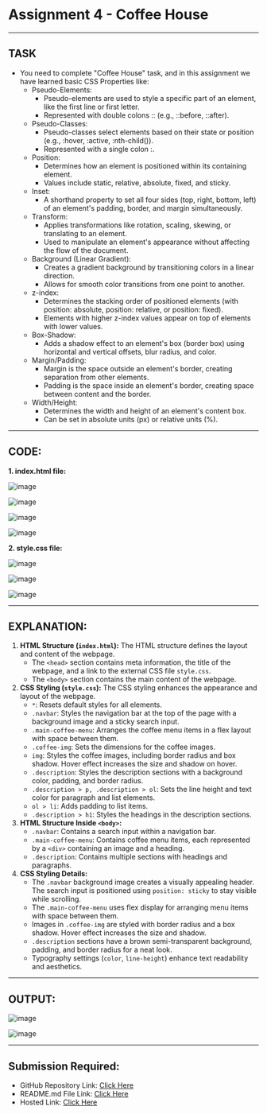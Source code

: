 # Assignment 4 - Coffee House 
---
## TASK 
- You need to complete "Coffee House" task, and in this assignment we have learned basic CSS Properties like:
  - Pseudo-Elements:
    - Pseudo-elements are used to style a specific part of an element, like the first line or first letter.
    - Represented with double colons :: (e.g., ::before, ::after).
  - Pseudo-Classes:
    - Pseudo-classes select elements based on their state or position (e.g., :hover, :active, :nth-child()).
    - Represented with a single colon :.
  - Position:
    - Determines how an element is positioned within its containing element.
    - Values include static, relative, absolute, fixed, and sticky.
  - Inset:
    - A shorthand property to set all four sides (top, right, bottom, left) of an element's padding, border, and margin simultaneously.
  - Transform:
    - Applies transformations like rotation, scaling, skewing, or translating to an element.
    - Used to manipulate an element's appearance without affecting the flow of the document.
  - Background (Linear Gradient):
    - Creates a gradient background by transitioning colors in a linear direction.
    - Allows for smooth color transitions from one point to another.
  - z-index:
    - Determines the stacking order of positioned elements (with position: absolute, position: relative, or position: fixed).
    - Elements with higher z-index values appear on top of elements with lower values.
  - Box-Shadow:
    - Adds a shadow effect to an element's box (border box) using horizontal and vertical offsets, blur radius, and color.
  - Margin/Padding:
    - Margin is the space outside an element's border, creating separation from other elements.
    - Padding is the space inside an element's border, creating space between content and the border.
  - Width/Height:
    - Determines the width and height of an element's content box.
    - Can be set in absolute units (px) or relative units (%).
---
## CODE:

**1. index.html file:**

![image](https://github.com/Abhishek-Sharma-007/Geekster_Assignments/assets/84591804/f3b70abd-f594-457b-9697-6e8ba3adee9e)     

![image](https://github.com/Abhishek-Sharma-007/Geekster_Assignments/assets/84591804/7d1758c8-fe66-4b33-939f-1a6d81a2dc59)

![image](https://github.com/Abhishek-Sharma-007/Geekster_Assignments/assets/84591804/9e3de444-9b42-453b-98d8-c10786b7d0de)

![image](https://github.com/Abhishek-Sharma-007/Geekster_Assignments/assets/84591804/5d822520-d3a1-410b-9972-f413ea5b27e5)

**2. style.css file:**

![image](https://github.com/Abhishek-Sharma-007/Geekster_Assignments/assets/84591804/3adfb753-54ce-47b3-9d7d-31f78297f5a9)

![image](https://github.com/Abhishek-Sharma-007/Geekster_Assignments/assets/84591804/50675e11-7688-4181-a751-3b43f5aa4eda)

![image](https://github.com/Abhishek-Sharma-007/Geekster_Assignments/assets/84591804/37a18e5e-2006-4406-8647-ce0f744a6b48)

---
## EXPLANATION:
1. **HTML Structure (`index.html`):** The HTML structure defines the layout and content of the webpage.
   - The `<head>` section contains meta information, the title of the webpage, and a link to the external CSS file `style.css`.
   - The `<body>` section contains the main content of the webpage.
2. **CSS Styling (`style.css`):** The CSS styling enhances the appearance and layout of the webpage.
   - `*`: Resets default styles for all elements.
   - `.navbar`: Styles the navigation bar at the top of the page with a background image and a sticky search input.
   - `.main-coffee-menu`: Arranges the coffee menu items in a flex layout with space between them.
   - `.coffee-img`: Sets the dimensions for the coffee images.
   - `img`: Styles the coffee images, including border radius and box shadow. Hover effect increases the size and shadow on hover.
   - `.description`: Styles the description sections with a background color, padding, and border radius.
   - `.description > p, .description > ol`: Sets the line height and text color for paragraph and list elements.
   - `ol > li`: Adds padding to list items.
   - `.description > h1`: Styles the headings in the description sections.
3. **HTML Structure Inside `<body>`:**
   - `.navbar`: Contains a search input within a navigation bar.
   - `.main-coffee-menu`: Contains coffee menu items, each represented by a `<div>` containing an image and a heading.
   - `.description`: Contains multiple sections with headings and paragraphs.
4. **CSS Styling Details:**
   - The `.navbar` background image creates a visually appealing header. The search input is positioned using `position: sticky` to stay visible while scrolling.
   - The `.main-coffee-menu` uses flex display for arranging menu items with space between them.
   - Images in `.coffee-img` are styled with border radius and a box shadow. Hover effect increases the size and shadow.
   - `.description` sections have a brown semi-transparent background, padding, and border radius for a neat look.
   - Typography settings (`color`, `line-height`) enhance text readability and aesthetics.

---
## OUTPUT:

![image](https://github.com/Abhishek-Sharma-007/Geekster_Assignments/assets/84591804/340e44a1-ec10-4d92-a225-947201821c08)

![image](https://github.com/Abhishek-Sharma-007/Geekster_Assignments/assets/84591804/0da8c338-5100-4ba5-9d49-785ed234acee)

---
## Submission Required:
- GitHub Repository Link: [Click Here](https://github.com/Abhishek-Sharma-007/Geekster_Assignments/tree/master/30_Assignment_4_-Coffee_House)
- README.md File Link: [Click Here](https://github.com/Abhishek-Sharma-007/Geekster_Assignments/blob/master/29_Assignment%20_4%20-Shoe_Page/README.md)
- Hosted Link: [Click Here](https://abhishek-sharma-007.github.io/Geekster_Assignments/30_Assignment_4_-Coffee_House/index.html)
